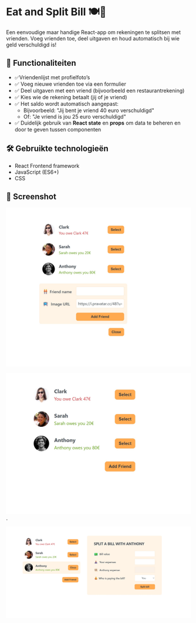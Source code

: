 
# Eat and Split Bill 🍽️💸

Een eenvoudige maar handige React-app om rekeningen te splitsen met vrienden. Voeg vrienden toe, deel uitgaven en houd automatisch bij wie geld verschuldigd is!

## 🚀 Functionaliteiten

- ✅Vriendenlijst met profielfoto’s
- ✅ Voeg nieuwe vrienden toe via een formulier
- ✅ Deel uitgaven met een vriend (bijvoorbeeld een restaurantrekening)
- ✅ Kies wie de rekening betaalt (jij of je vriend)
- ✅ Het saldo wordt automatisch aangepast:
  - Bijvoorbeeld: "Jij bent je vriend 40 euro verschuldigd"
  - Of: "Je vriend is jou 25 euro verschuldigd"
- ✅ Duidelijk gebruik van **React state** en **props** om data te beheren en door te geven tussen componenten

## 🛠️ Gebruikte technologieën

- React Frontend framework
- JavaScript (ES6+)
- CSS

## 📸 Screenshot



![Eat and Split Screenshot](https://github.com/AlinaAMG/React-practicing/blob/eat-split-app/img/bill.jpg)

![Eat and Split Screenshot](https://github.com/AlinaAMG/React-practicing/blob/eat-split-app/img/eat-en-split.jpg).

![Eat and Split Screenshot](https://github.com/AlinaAMG/React-practicing/blob/eat-split-app/img/splibill.jpg)

